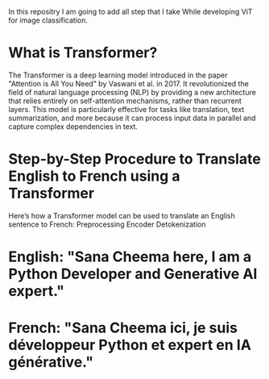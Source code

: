 In this repositry I am going to add all step that I take While developing ViT for image classification. 
# What is Transformer?
The Transformer is a deep learning model introduced in the paper "Attention is All You Need" by Vaswani et al. in 2017. It revolutionized the field of natural language processing (NLP) by providing a new architecture that relies entirely on self-attention mechanisms, rather than recurrent layers. This model is particularly effective for tasks like translation, text summarization, and more because it can process input data in parallel and capture complex dependencies in text.

# Step-by-Step Procedure to Translate English to French using a Transformer
Here’s how a Transformer model can be used to translate an English sentence to French:
Preprocessing
Encoder
Detokenization

# English: "Sana Cheema here, I am a Python Developer and Generative AI expert."
# French: "Sana Cheema ici, je suis développeur Python et expert en IA générative."
